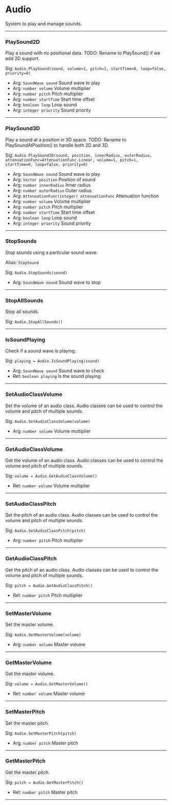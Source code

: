 # Audio

System to play and manage sounds.

---
### PlaySound2D
Play a sound with no positional data.
TODO: Rename to PlaySound() if we add 2D support.

Sig: `Audio.PlaySound(sound, volume=1, pitch=1, startTime=0, loop=false, priority=0)`
 - Arg: `SoundWave sound` Sound wave to play
 - Arg: `number volume` Volume multiplier
 - Arg: `number pitch` Pitch multiplier
 - Arg: `number startTime` Start time offset
 - Arg: `boolean loop` Loop sound
 - Arg: `integer priority` Sound priority
---
### PlaySound3D
Play a sound at a position in 3D space.
TODO: Rename to PlaySoundAtPosition() to handle both 2D and 3D.

Sig: `Audio.PlaySound3D(sound, position, innerRadius, outerRadius, attenuationFunc=AttenuationFunc.Linear, volume=1, pitch=1, startTime=0, loop=false, priority=0)`
 - Arg: `SoundWave sound` Sound wave to play
 - Arg: `Vector position` Position of sound
 - Arg: `number innerRadius` Inner radius
 - Arg: `number outerRadius` Outer radius
 - Arg: `AttenuationFunc(integer) attenuationFunc` Attenuation function
 - Arg: `number volume` Volume multiplier
 - Arg: `number pitch` Pitch multiplier
 - Arg: `number startTime` Start time offset
 - Arg: `boolean loop` Loop sound
 - Arg: `integer priority` Sound priority
---
### StopSounds
Stop sounds using a particular sound wave.

Alias: `StopSound`

Sig: `Audio.StopSounds(sound)`
 - Arg: `SoundWave sound` Sound wave to stop
---
### StopAllSounds
Stop all sounds.

Sig: `Audio.StopAllSounds()`

---
### IsSoundPlaying
Check if a sound wave is playing.

Sig: `playing = Audio.IsSoundPlaying(sound)`
 - Arg: `SoundWave sound` Sound wave to check
 - Ret: `boolean playing` Is the sound playing
---
### SetAudioClassVolume
Set the volume of an audio class. Audio classes can be used to control the volume and pitch of multiple sounds.

Sig: `Audio.SetAudioClassVolume(volume)`
 - Arg: `number volume` Volume multiplier
---
### GetAudioClassVolume
Get the volume of an audio class. Audio classes can be used to control the volume and pitch of multiple sounds.

Sig: `volume = Audio.GetAudioClassVolume()`
 - Ret: `number volume` Volume multiplier
---
### SetAudioClassPitch
Set the pitch of an audio class. Audio classes can be used to control the volume and pitch of multiple sounds.

Sig: `Audio.SetAudioClassPitch(pitch)`
 - Arg: `number pitch` Pitch multiplier
---
### GetAudioClassPitch
Get the pitch of an audio class. Audio classes can be used to control the volume and pitch of multiple sounds.

Sig: `pitch = Audio.GetAudioClassPitch()`
 - Ret: `number pitch` Pitch multiplier
---
### SetMasterVolume
Set the master volume.

Sig: `Audio.SetMasterVolume(volume)`
 - Arg: `number volume` Master volume
---
### GetMasterVolume
Get the master volume.

Sig: `volume = Audio.GetMasterVolume()`
 - Ret: `number volume` Master volume
---
### SetMasterPitch
Set the master pitch.

Sig: `Audio.SetMasterPitch(pitch)`
 - Arg: `number pitch` Master pitch
---
### GetMasterPitch
Get the master pitch.

Sig: `pitch = Audio.GetMasterPitch()`
 - Ret: `number pitch` Master pitch
---
